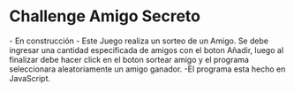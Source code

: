<h1>Challenge Amigo Secreto </h1>
- En construcción
- Este Juego realiza un sorteo de un Amigo. Se debe ingresar una cantidad especificada de amigos con el boton Añadir, luego al finalizar debe hacer click en el boton sortear amigo y el programa seleccionara aleatoriamente un amigo ganador.
-El programa esta hecho en JavaScript.

